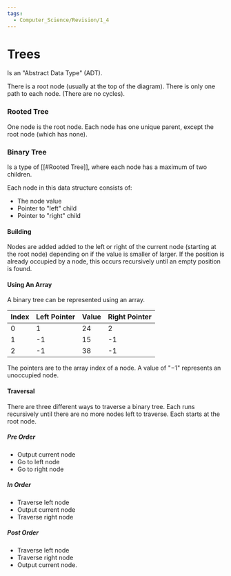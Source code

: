 ```yaml
---
tags:
  - Computer_Science/Revision/1_4
---
```

# Trees
Is an "Abstract Data Type" (ADT).

There is a root node (usually at the top of the diagram).
There is only one path to each node. (There are no cycles).

### Rooted Tree
One node is the root node.
Each node has one unique parent, except the root node (which has none).

### Binary Tree
Is a type of [[#Rooted Tree]], where each node has a maximum of two children.

Each node in this data structure consists of:
- The node value
- Pointer to "left" child
- Pointer to "right" child

#### Building
Nodes are added added to the left or right of the current node (starting at the root node) depending on if the value is smaller of larger. If the position is already occupied by a node, this occurs recursively until an empty position is found.

#### Using An Array
A binary tree can be represented using an array.

| Index | Left Pointer | Value | Right Pointer |
| ----- | ------------ | ----- | ------------- |
| 0     | 1            | 24    | 2             |
| 1     | -1           | 15    | -1            |
| 2     | -1           | 38    | -1            |
The pointers are to the array index of a node. A value of "$-1$" represents an unoccupied node.

#### Traversal
There are three different ways to traverse a binary tree. 
Each runs recursively until there are no more nodes left to traverse.
Each starts at the root node.
##### Pre Order
- Output current node
- Go to left node
- Go to right node
##### In Order
- Traverse left node
- Output current node
- Traverse right node
##### Post Order
- Traverse left node
- Traverse right node
- Output current node.
